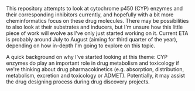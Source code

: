 This repository attempts to look at cytochrome p450 (CYP) enzymes and their corresponding inhibitors currently, and hopefully with a bit more cheminformatics focus on these drug molecules. There may be possibilities to also look at their substrates and inducers, but I'm unsure how this little piece of work will evolve as I've only just started working on it. Current ETA is probably around July to August (aiming for third quarter of the year), depending on how in-depth I'm going to explore on this topic.

A quick background on why I've started looking at this theme: CYP enzymes do play an important role in drug metabolism and toxicology if we're thinking about drug pharmacokinetics (e.g. absorption, distribution, metabolism, excretion and toxicology or ADMET). Potentially, it may assist the drug designing process during drug discovery projects. 

